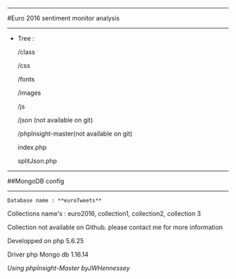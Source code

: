 ﻿
 _______________________________________									    
#Euro 2016 sentiment monitor analysis	

_______________________________________

- Tree :

    /class
	
	/css
	
    /fonts
	
	/images
	
	/js
	
	/json (not available on git)
	
	/phpInsight-master(not available on git)

	index.php
	
	splitJson.php

 ___________________
 
##MongoDB config
 ___________________

 	Database name : **euroTweets**
 
 Collections name's : euro2016, collection1, collection2, collection 3
 
 Collection not available on Github. please contact me for more information

 Developped on php 5.6.25
 
 Driver php Mongo db 1.16.14

 *Using phpInsight-Master byJWHennessey*
